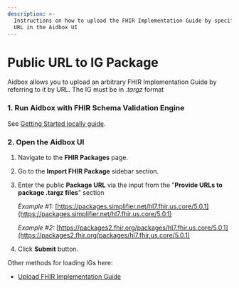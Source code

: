```yaml
---
description: >-
  Instructions on how to upload the FHIR Implementation Guide by specifying a
  URL in the Aidbox UI
---
```


# Public URL to IG Package

Aidbox allows you to upload an arbitrary FHIR Implementation Guide by referring to it by URL. The IG must be in _.targz_ format

### 1. Run Aidbox with FHIR Schema Validation Engine

See [Getting Started locally guide](../../../../getting-started/run-aidbox-locally.md).

### 2. Open the Aidbox UI

1. Navigate to the **FHIR Packages** page.
2. Go to the **Import FHIR Package** sidebar section.
3.  Enter the public **Package URL** via the input from the "**Provide URLs to package .targz files**" section

    _Example #1:_ [https://packages.simplifier.net/hl7.fhir.us.core/5.0.1](https://packages.simplifier.net/hl7.fhir.us.core/5.0.1)

    _Example #2:_ [https://packages2.fhir.org/packages/hl7.fhir.us.core/5.0.1](https://packages2.fhir.org/packages/hl7.fhir.us.core/5.0.1)
4. Click **Submit** button.



Other methods for loading IGs here:

* [Upload FHIR Implementation Guide](../)
